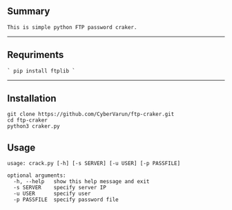 ## Summary
	This is simple python FTP password craker. 

<hr>

## Requriments
	` pip install ftplib `

<hr>

## Installation

```
git clone https://github.com/CyberVarun/ftp-craker.git 
cd ftp-craker
python3 craker.py 
```
## Usage

```
usage: crack.py [-h] [-s SERVER] [-u USER] [-p PASSFILE]

optional arguments:
  -h, --help   show this help message and exit
  -s SERVER    specify server IP
  -u USER      specify user
  -p PASSFILE  specify password file

```
